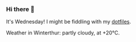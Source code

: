 ### Hi there :wave:

It's Wednesday! I might be fiddling with my [dotfiles](https://github.com/bewuethr/dotfiles).

Weather in Winterthur: partly cloudy, at +20°C.
